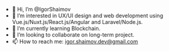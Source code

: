 - 👋 Hi, I’m @IgorShaimov
- 👀 I’m interested in UX/UI design and web development using Vue.js/Nuxt.js/React.js/Angular and Laravel/Node.js.
- 🌱 I’m currently learning Blockchain.
- 💞️ I’m looking to collaborate on long-term project.
- 📫 How to reach me: igor.shaimov.dev@gmail.com

<!---
IgorShaimov/IgorShaimov is a ✨ special ✨ repository because its `README.md` (this file) appears on your GitHub profile.
You can click the Preview link to take a look at your changes.
--->

